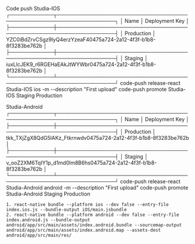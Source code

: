 Code push
Studia-IOS
┌────────────┬──────────────────────────────────────────────────────────────────┐
│ Name       │ Deployment Key                                                   │
├────────────┼──────────────────────────────────────────────────────────────────┤
│ Production │ YZC0iBdZrvCSgz9lyQ4erzYzeaF40475a724-2a12-4f3f-b1b8-8f3283be762b │
├────────────┼──────────────────────────────────────────────────────────────────┤
│ Staging    │ iuxLlcJEK9_r6RGEHaEAkJtWYWbr0475a724-2a12-4f3f-b1b8-8f3283be762b │
└────────────┴──────────────────────────────────────────────────────────────────┘
code-push release-react Studia-IOS ios -m --description "First upload"
code-push promote Studia-IOS Staging Production

Studia-Android 
┌────────────┬──────────────────────────────────────────────────────────────────┐
│ Name       │ Deployment Key                                                   │
├────────────┼──────────────────────────────────────────────────────────────────┤
│ Production │ tkk_TXjZgX8QdG5lAKz_Ftkrnwdv0475a724-2a12-4f3f-b1b8-8f3283be762b │
├────────────┼──────────────────────────────────────────────────────────────────┤
│ Staging    │ v_ooZ2XM6TqIY1p_d1md0lm8B6hs0475a724-2a12-4f3f-b1b8-8f3283be762b │
└────────────┴──────────────────────────────────────────────────────────────────┘
code-push release-react Studia-Android android -m --description "First upload"
code-push promote Studia-Android Staging Production

	1. react-native bundle --platform ios --dev false --entry-file index.ios.js --bundle-output iOS/main.jsbundle
	2. react-native bundle --platform android --dev false --entry-file index.android.js --bundle-output android/app/src/main/assets/index.android.bundle --sourcemap-output android/app/src/main/assets/index.android.map --assets-dest android/app/src/main/res/